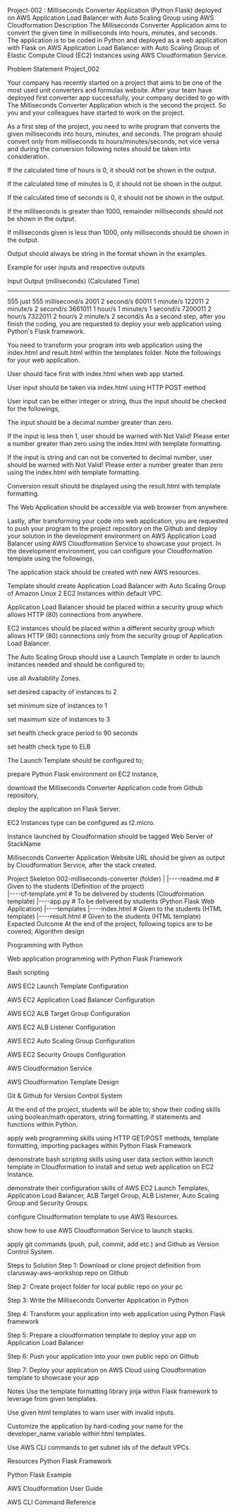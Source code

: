 Project-002 : Milliseconds Converter Application (Python Flask) deployed on AWS Application Load Balancer with Auto Scaling Group using AWS Cloudformation
Description
The Milliseconds Converter Application aims to convert the given time in milliseconds into hours, minutes, and seconds. The application is to be coded in Python and deployed as a web application with Flask on AWS Application Load Balancer with Auto Scaling Group of Elastic Compute Cloud (EC2) Instances using AWS Cloudformation Service.

Problem Statement
Project_002

Your company has recently started on a project that aims to be one of the most used unit converters and formulas website. After your team have deployed first converter app successfully, your company decided to go with The Milliseconds Converter Application which is the second the project. So you and your colleagues have started to work on the project.

As a first step of the project, you need to write program that converts the given milliseconds into hours, minutes, and seconds. The program should convert only from milliseconds to hours/minutes/seconds, not vice versa and during the conversion following notes should be taken into consideration.

If the calculated time of hours is 0, it should not be shown in the output.

If the calculated time of minutes is 0, it should not be shown in the output.

If the calculated time of seconds is 0, it should not be shown in the output.

If the milliseconds is greater than 1000, remainder milliseconds should not be shown in the output.

If milliseconds given is less than 1000, only milliseconds should be shown in the output.

Output should always be string in the format shown in the examples.

Example for user inputs and respective outputs

Input             Output
(milliseconds)    (Calculated Time) 
--------------    -----------------
555               just 555 millisecond/s
2001              2 second/s
60011             1 minute/s
122011            2 minute/s 2 second/s
3661011           1 hour/s 1 minute/s 1 second/s
7200011           2 hour/s
7322011           2 hour/s 2 minute/s 2 second/s
As a second step, after you finish the coding, you are requested to deploy your web application using Python's Flask framework.

You need to transform your program into web application using the index.html and result.html within the templates folder. Note the followings for your web application.

User should face first with index.html when web app started.

User input should be taken via index.html using HTTP POST method

User input can be either integer or string, thus the input should be checked for the followings,

The input should be a decimal number greater than zero.

If the input is less then 1, user should be warned with Not Valid! Please enter a number greater than zero using the index.html with template formatting.

If the input is string and can not be converted to decimal number, user should be warned with Not Valid! Please enter a number greater than zero using the index.html with template formatting.

Conversion result should be displayed using the result.html with template formatting.

The Web Application should be accessible via web browser from anywhere.

Lastly, after transforming your code into web application, you are requested to push your program to the project repository on the Github and deploy your solution in the development environment on AWS Application Load Balancer using AWS Cloudformation Service to showcase your project. In the development environment, you can configure your Cloudformation template using the followings,

The application stack should be created with new AWS resources.

Template should create Application Load Balancer with Auto Scaling Group of Amazon Linux 2 EC2 Instances within default VPC.

Application Load Balancer should be placed within a security group which allows HTTP (80) connections from anywhere.

EC2 instances should be placed within a different security group which allows HTTP (80) connections only from the security group of Application Load Balancer.

The Auto Scaling Group should use a Launch Template in order to launch instances needed and should be configured to;

use all Availability Zones.

set desired capacity of instances to 2

set minimum size of instances to 1

set maximum size of instances to 3

set health check grace period to 90 seconds

set health check type to ELB

The Launch Template should be configured to;

prepare Python Flask environment on EC2 instance,

download the Milliseconds Converter Application code from Github repository,

deploy the application on Flask Server.

EC2 Instances type can be configured as t2.micro.

Instance launched by Cloudformation should be tagged Web Server of StackName

Milliseconds Converter Application Website URL should be given as output by Cloudformation Service, after the stack created.

Project Skeleton
002-milliseconds-converter (folder)
|
|----readme.md         # Given to the students (Definition of the project)          
|----cf-template.yml   # To be delivered by students (Cloudformation template)
|----app.py            # To be delivered by students (Python Flask Web Application)
|----templates
        |----index.html  # Given to the students (HTML template)
        |----result.html # Given to the students (HTML template)
Expected Outcome
At the end of the project, following topics are to be covered;
Algorithm design

Programming with Python

Web application programming with Python Flask Framework

Bash scripting

AWS EC2 Launch Template Configuration

AWS EC2 Application Load Balancer Configuration

AWS EC2 ALB Target Group Configuration

AWS EC2 ALB Listener Configuration

AWS EC2 Auto Scaling Group Configuration

AWS EC2 Security Groups Configuration

AWS Cloudformation Service

AWS Cloudformation Template Design

Git & Github for Version Control System

At the end of the project, students will be able to;
show their coding skills using boolean/math operators, string formatting, if statements and functions within Python.

apply web programming skills using HTTP GET/POST methods, template formatting, importing packages within Python Flask Framework

demonstrate bash scripting skills using user data section within launch template in Cloudformation to install and setup web application on EC2 Instance.

demonstrate their configuration skills of AWS EC2 Launch Templates, Application Load Balancer, ALB Target Group, ALB Listener, Auto Scaling Group and Security Groups.

configure Cloudformation template to use AWS Resources.

show how to use AWS Cloudformation Service to launch stacks.

apply git commands (push, pull, commit, add etc.) and Github as Version Control System.

Steps to Solution
Step 1: Download or clone project definition from clarusway-aws-workshop repo on Github

Step 2: Create project folder for local public repo on your pc

Step 3: Write the Milliseconds Converter Application in Python

Step 4: Transform your application into web application using Python Flask framework

Step 5: Prepare a cloudformation template to deploy your app on Application Load Balancer

Step 6: Push your application into your own public repo on Github

Step 7: Deploy your application on AWS Cloud using Cloudformation template to showcase your app

Notes
Use the template formatting library jinja within Flask framework to leverage from given templates.

Use given html templates to warn user with invalid inputs.

Customize the application by hard-coding your name for the developer_name variable within html templates.

Use AWS CLI commands to get subnet ids of the default VPCs.

Resources
Python Flask Framework

Python Flask Example

AWS Cloudformation User Guide

AWS CLI Command Reference